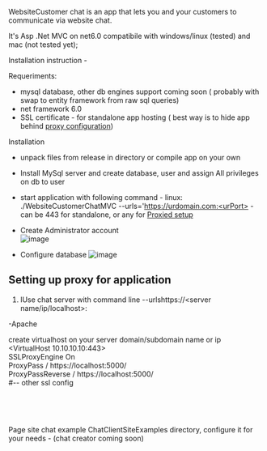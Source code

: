 WebsiteCustomer chat is an app that lets you and your customers to communicate via website chat.

It's Asp .Net MVC on net6.0 compatibile with windows/linux (tested) and mac (not tested yet);


Installation instruction - 

Requeriments:
- mysql database, other db engines support coming soon ( probably with swap to entity framework from raw sql queries)
- net framework 6.0
- SSL certificate - for standalone app hosting ( best way is to hide app behind <a href="#proxy" >proxy configuration</a>)


Installation

- unpack files from release in directory or compile app on your own
- Install MySql server and create database, user and assign All privileges on db to user
- start application with following command -
    linux:
  ./WebsiteCustomerChatMVC --urls='https://urdomain.com:<urPort> - can be 443 for standalone, or any for <a href="#proxy"> Proxied setup</a>

- Create Administrator account  
![image](https://github.com/JohnyWander/WebsiteCustomerChat/assets/98389805/85fcad6b-d1c1-42f6-b95c-0a1cc012bec3)

- Configure database
![image](https://github.com/JohnyWander/WebsiteCustomerChat/assets/98389805/e81d58a4-c530-47c7-9beb-d88d8a45285e)

<h2 id="proxy">Setting up proxy for application</h2>

1. lUse chat server with command line
--urlshttps://<server name/ip/localhost>:<port to listen on>

-Apache 

create virtualhost on your server domain/subdomain name or ip<br>
<VirtualHost 10.10.10.10:443><br>
SSLProxyEngine On<br>
ProxyPass / https://localhost:5000/<br>
ProxyPassReverse / https://localhost:5000/<br>
 #-- other ssl config<br>

</VirtualHost><br>

<br>

Page site chat example ChatClientSiteExamples directory, configure it for your needs - (chat creator coming soon)

